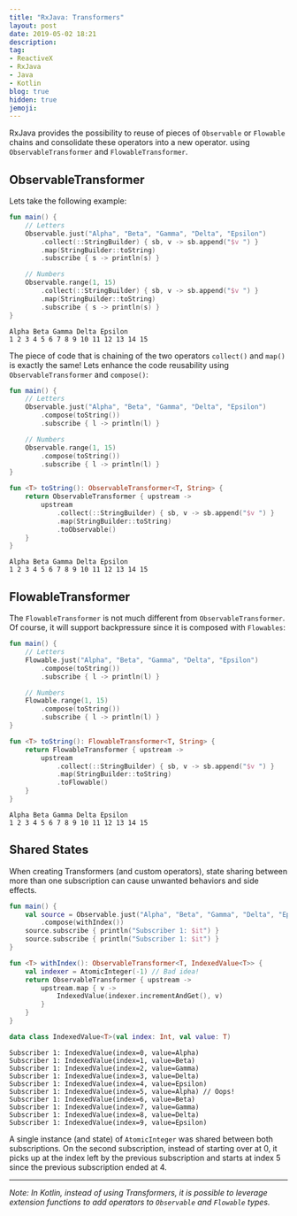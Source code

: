 ```yaml
---
title: "RxJava: Transformers"
layout: post
date: 2019-05-02 18:21
description:
tag:
- ReactiveX
- RxJava
- Java
- Kotlin
blog: true
hidden: true
jemoji:
---
```


RxJava provides the possibility to reuse of pieces of `Observable` or `Flowable` chains and consolidate these operators into a new operator. using `ObservableTransformer` and `FlowableTransformer`.

## ObservableTransformer
Lets take the following example:
```kotlin
fun main() {
    // Letters
    Observable.just("Alpha", "Beta", "Gamma", "Delta", "Epsilon")
        .collect(::StringBuilder) { sb, v -> sb.append("$v ") }
        .map(StringBuilder::toString)
        .subscribe { s -> println(s) }

    // Numbers
    Observable.range(1, 15)
        .collect(::StringBuilder) { sb, v -> sb.append("$v ") }
        .map(StringBuilder::toString)
        .subscribe { s -> println(s) }
}
```
```
Alpha Beta Gamma Delta Epsilon 
1 2 3 4 5 6 7 8 9 10 11 12 13 14 15 
```
The piece of code that is chaining of the two operators `collect()` and `map()` is exactly the same! Lets enhance the code reusability 
using `ObservableTransformer` and `compose()`:
```kotlin
fun main() {
    // Letters
    Observable.just("Alpha", "Beta", "Gamma", "Delta", "Epsilon")
        .compose(toString())
        .subscribe { l -> println(l) }

    // Numbers
    Observable.range(1, 15)
        .compose(toString())
        .subscribe { l -> println(l) }
}

fun <T> toString(): ObservableTransformer<T, String> {
    return ObservableTransformer { upstream ->
        upstream
            .collect(::StringBuilder) { sb, v -> sb.append("$v ") }
            .map(StringBuilder::toString)
            .toObservable()
    }
}
```
```
Alpha Beta Gamma Delta Epsilon 
1 2 3 4 5 6 7 8 9 10 11 12 13 14 15 
```

## FlowableTransformer
The `FlowableTransformer` is not much different from `ObservableTransformer`. Of course, it will support backpressure since it is composed with `Flowables`:
```kotlin
fun main() {
    // Letters
    Flowable.just("Alpha", "Beta", "Gamma", "Delta", "Epsilon")
        .compose(toString())
        .subscribe { l -> println(l) }

    // Numbers
    Flowable.range(1, 15)
        .compose(toString())
        .subscribe { l -> println(l) }
}

fun <T> toString(): FlowableTransformer<T, String> {
    return FlowableTransformer { upstream ->
        upstream
            .collect(::StringBuilder) { sb, v -> sb.append("$v ") }
            .map(StringBuilder::toString)
            .toFlowable()
    }
}
```
```
Alpha Beta Gamma Delta Epsilon 
1 2 3 4 5 6 7 8 9 10 11 12 13 14 15 
```

## Shared States
When creating Transformers (and custom operators), state sharing between more than one subscription can cause unwanted behaviors and side effects.
```kotlin
fun main() {
    val source = Observable.just("Alpha", "Beta", "Gamma", "Delta", "Epsilon")
        .compose(withIndex())
    source.subscribe { println("Subscriber 1: $it") }
    source.subscribe { println("Subscriber 1: $it") }
}

fun <T> withIndex(): ObservableTransformer<T, IndexedValue<T>> {
    val indexer = AtomicInteger(-1) // Bad idea!
    return ObservableTransformer { upstream ->
        upstream.map { v ->
            IndexedValue(indexer.incrementAndGet(), v)
        }
    }
}

data class IndexedValue<T>(val index: Int, val value: T)
```
```
Subscriber 1: IndexedValue(index=0, value=Alpha)
Subscriber 1: IndexedValue(index=1, value=Beta)
Subscriber 1: IndexedValue(index=2, value=Gamma)
Subscriber 1: IndexedValue(index=3, value=Delta)
Subscriber 1: IndexedValue(index=4, value=Epsilon)
Subscriber 1: IndexedValue(index=5, value=Alpha) // Oops!
Subscriber 1: IndexedValue(index=6, value=Beta)
Subscriber 1: IndexedValue(index=7, value=Gamma)
Subscriber 1: IndexedValue(index=8, value=Delta)
Subscriber 1: IndexedValue(index=9, value=Epsilon)
```
A single instance (and state) of `AtomicInteger` was shared between both subscriptions. On the second subscription, instead of starting over at 0, it picks up at the index left by the previous subscription and starts at index 5 since the previous subscription ended at 4. 

- - - -
_Note: In Kotlin, instead of using Transformers, it is possible to leverage extension functions to add operators to `Observable` and `Flowable` types._
